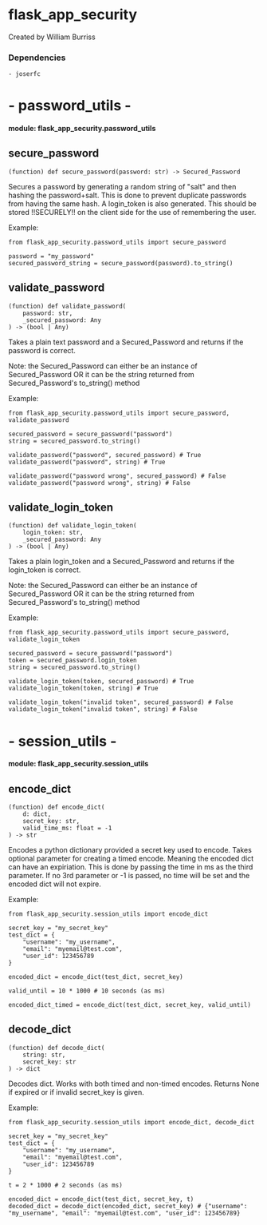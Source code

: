 # flask_app_security

Created by William Burriss

### Dependencies

    - joserfc


# - password_utils -
#### module: flask_app_security.password_utils

## secure_password

```
(function) def secure_password(password: str) -> Secured_Password
```

Secures a password by generating a random string of "salt"
and then hashing the password+salt. This is done to prevent
duplicate passwords from having the same hash. A login_token
is also generated. This should be stored !!SECURELY!! on the
client side for the use of remembering the user. 

Example:
```
from flask_app_security.password_utils import secure_password

password = "my_password"
secured_password_string = secure_password(password).to_string()
```

## validate_password

```
(function) def validate_password(
    password: str,
    _secured_password: Any
) -> (bool | Any)
```

Takes a plain text password and a Secured_Password and returns
if the password is correct.

Note: the Secured_Password can either be an instance of
Secured_Password OR it can be the string returned from
Secured_Password's to_string() method

Example:
```
from flask_app_security.password_utils import secure_password, validate_password

secured_password = secure_password("password")
string = secured_password.to_string()

validate_password("password", secured_password) # True
validate_password("password", string) # True

validate_password("password wrong", secured_password) # False
validate_password("password wrong", string) # False
```

## validate_login_token

```
(function) def validate_login_token(
    login_token: str,
    _secured_password: Any
) -> (bool | Any)
```

Takes a plain login_token and a Secured_Password and returns
if the login_token is correct.

Note: the Secured_Password can either be an instance of
Secured_Password OR it can be the string returned from
Secured_Password's to_string() method

Example:
```
from flask_app_security.password_utils import secure_password, validate_login_token

secured_password = secure_password("password")
token = secured_password.login_token
string = secured_password.to_string()

validate_login_token(token, secured_password) # True
validate_login_token(token, string) # True

validate_login_token("invalid token", secured_password) # False
validate_login_token("invalid token", string) # False
```

# - session_utils -
#### module: flask_app_security.session_utils

## encode_dict

```
(function) def encode_dict(
    d: dict,
    secret_key: str,
    valid_time_ms: float = -1
) -> str
```

Encodes a python dictionary provided a secret key used to
encode. Takes optional parameter for creating a timed
encode. Meaning the encoded dict can have an expiriation.
This is done by passing the time in ms as the third 
parameter. If no 3rd parameter or -1 is passed, no time
will be set and the encoded dict will not expire.

Example:
```
from flask_app_security.session_utils import encode_dict

secret_key = "my_secret_key"
test_dict = {
    "username": "my_username",
    "email": "myemail@test.com",
    "user_id": 123456789
}

encoded_dict = encode_dict(test_dict, secret_key)

valid_until = 10 * 1000 # 10 seconds (as ms)

encoded_dict_timed = encode_dict(test_dict, secret_key, valid_until)
```

## decode_dict

```
(function) def decode_dict(
    string: str,
    secret_key: str
) -> dict
```

Decodes dict. Works with both timed and non-timed encodes.
Returns None if expired or if invalid secret_key is given.  

Example:
```
from flask_app_security.session_utils import encode_dict, decode_dict

secret_key = "my_secret_key"
test_dict = {
    "username": "my_username",
    "email": "myemail@test.com",
    "user_id": 123456789
}

t = 2 * 1000 # 2 seconds (as ms)

encoded_dict = encode_dict(test_dict, secret_key, t)
decoded_dict = decode_dict(encoded_dict, secret_key) # {"username": "my_username", "email": "myemail@test.com", "user_id": 123456789}
```